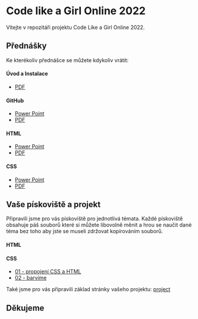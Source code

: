 # Code like a Girl Online 2022

Vítejte v repozitáři projektu Code Like a Girl Online 2022.

##  Přednášky

Ke kterékoliv přednášce se můžete kdykoliv vrátit:
#### Úvod a Instalace
- [PDF](docs/presentation/instalace/Instalace.pdf) 

#### GitHub
- [Power Point](docs/presentation/github/GitHub.pptx)
- [PDF](docs/presentation/github/code-like-a-girl-github.pdf)

#### HTML
- [Power Point](docs/presentation/html/HTML.pptx)
- [PDF](docs/presentation/html/HTML.pdf)

#### CSS
- [Power Point](docs/presentation/css/CSS_new-2.pptx)
- [PDF](docs/presentation/css/CSS_new-2.pdf)

##  Vaše pískoviště a projekt

Připravili jsme pro vás pískoviště pro jednotlivá témata. Každé pískoviště obsahuje páš souborů které si můžete libovolně měnit a hrou se naučit dané téma bez toho aby jste se museli zdržovat kopírováním souborů.

#### HTML
#### CSS
- [01 - propojení CSS a HTML](sandbox/css-01/index.html)
- [02 - barvíme](sandbox/css-02/index.html)


Také jsme pro vás připravili základ stránky vašeho projektu: [project](sandbox/css-02/index.html)

## Děkujeme

